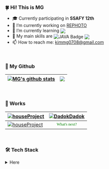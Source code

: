 ### 🍀 Hi! This is MG
- 🎓 Currently participating in **SSAFY 12th**
- 🔭 I’m currently working on [REPHOTO](https://github.com/MingyeongKim0708/SsafyRephoto)
- 🌱 I’m currently learning <img src="https://img.shields.io/badge/vue.js-4FC08D?style=flat-square&logo=vue.js&logoColor=white" style="vertical-align: middle;"> 
- 📌 My main skills are <img src="https://img.shields.io/badge/JAVA-007396?style=flat-square&amp;logo=JAVA&amp;logoColor=white" alt="JAVA Badge" style="vertical-align: middle;"> <img src="https://img.shields.io/badge/springboot-6DB33F?style=flat-square&logo=springboot&logoColor=white" style="vertical-align: middle;"> 
- 📫 How to reach me: kimmg0708@gmail.com

<br>

### 🎯 My Github

| <a href="https://github.com/anuraghazra/github-readme-stats"><img align="center" src="https://github-readme-stats.vercel.app/api?username=MingyeongKim0708&show_icons=true&include_all_commits=true&theme=shadow_green&hide_border=true&rank_icon=github" alt="MG's github stats" /></a> | <a href="https://github.com/anuraghazra/github-readme-stats"><img align="center" src="https://github-readme-stats.vercel.app/api/top-langs/?username=MingyeongKim0708&layout=compact&theme=shadow_green&hide_border=true" /></a> |
| ------------- | ------------- |

<br>

### 📂 Works

| <a href="https://github.com/KKM96/houseProject"><img align="center" src="https://github-readme-stats.vercel.app/api/pin/?username=KKM96&repo=houseProject&theme=shadow_green&hide_border=true&rank_icon=github" alt="houseProject" /></a> | <a href="https://github.com/myoungsuk/DadokDadok"><img align="center" src="https://github-readme-stats.vercel.app/api/pin/?username=myoungsuk&repo=DadokDadok&theme=shadow_green&hide_border=true&rank_icon=github" alt="DadokDadok" /></a> |
| ------------- | ------------- |
| <a href="https://github.com/MingyeongKim0708/SsafyRephoto"><img align="center" src="https://github-readme-stats.vercel.app/api/pin/?username=MingyeongKim0708&repo=SsafyRephoto&theme=shadow_green&hide_border=true&rank_icon=github" alt="houseProject" /></a> | <div style="color:green; font-size:0.8rem; font-family:Consolas" align="center">What's next?</div> |

<br>


### 🛠 Tech Stack
<details>
<summary>Here</summary>
  
#### Programming Languages

<img src="https://img.shields.io/badge/JAVA-007396?style=flat-square&amp;logo=JAVA&amp;logoColor=white" alt="JAVA Badge">
<img src="https://img.shields.io/badge/python-3776AB?style=flat-square&amp;logo=Python&amp;logoColor=yellow" alt="Python Badge">

#### Backend

<img src="https://img.shields.io/badge/spring-6DB33F?style=flat-square&logo=spring&logoColor=white"> 
<img src="https://img.shields.io/badge/springboot-6DB33F?style=flat-square&logo=springboot&logoColor=white"> 
<img src="https://img.shields.io/badge/django-092E20?style=flat-square&logo=django&logoColor=white">
<img src="https://img.shields.io/badge/node.js-339933?style=flat-square&logo=Node.js&logoColor=white">

#### Frontend

<img src="https://img.shields.io/badge/html5-E34F26?style=flat-square&logo=html5&logoColor=white"> 
<img src="https://img.shields.io/badge/css-1572B6?style=flat-square&logo=css3&logoColor=white"> 
<img src="https://img.shields.io/badge/javascript-F7DF1E?style=flat-square&logo=javascript&logoColor=black"> 
<img src="https://img.shields.io/badge/jquery-0769AD?style=flat-square&logo=jquery&logoColor=white">
<img src="https://img.shields.io/badge/vue.js-4FC08D?style=flat-square&logo=vue.js&logoColor=white"> 
<img src="https://img.shields.io/badge/bootstrap-7952B3?style=flat-square&logo=bootstrap&logoColor=white">

#### Database

<img src="https://img.shields.io/badge/mysql-4479A1?style=flat-square&logo=mysql&logoColor=white"> 
<img src="https://img.shields.io/badge/mongoDB-47A248?style=flat-square&logo=MongoDB&logoColor=white">

#### DevOps & Servers

<img src="https://img.shields.io/badge/amazonAWS-232F3E?style=flat-square&logo=amazonaws&logoColor=white"> 
<img src="https://img.shields.io/badge/apache tomcat-F8DC75?style=flat-square&logo=apachetomcat&logoColor=white">

#### Version Control & Collaboration

<img src="https://img.shields.io/badge/git-F05032?style=flat-square&amp;logo=Git&amp;logoColor=white" alt="Git Badge">
<img src="https://img.shields.io/badge/github-181717?style=flat-square&logo=github&logoColor=white">
<img src="https://img.shields.io/badge/gitlab-FC6D26?style=flat-square&amp;logo=Gitlab&amp;logoColor=white" alt="Gitlab Badge">
<img src="https://img.shields.io/badge/sourcetree-0052CC?style=flat-square&amp;logo=Sourcetree&amp;logoColor=white" alt="Sourcetree Badge">

#### Productivity & Collaboration Tools

<img src="https://img.shields.io/badge/Notion-white?style=flat-square&amp;logo=Notion&amp;logoColor=black" alt="Notion Badge">
<img src="https://img.shields.io/badge/slack-4A154B?style=flat-square&amp;logo=Slack&amp;logoColor=white" alt="Slack Badge">
<img src="https://img.shields.io/badge/jira-0052CC?style=flat-square&amp;logo=jira&amp;logoColor=white" alt="Jira Badge">

</details>
